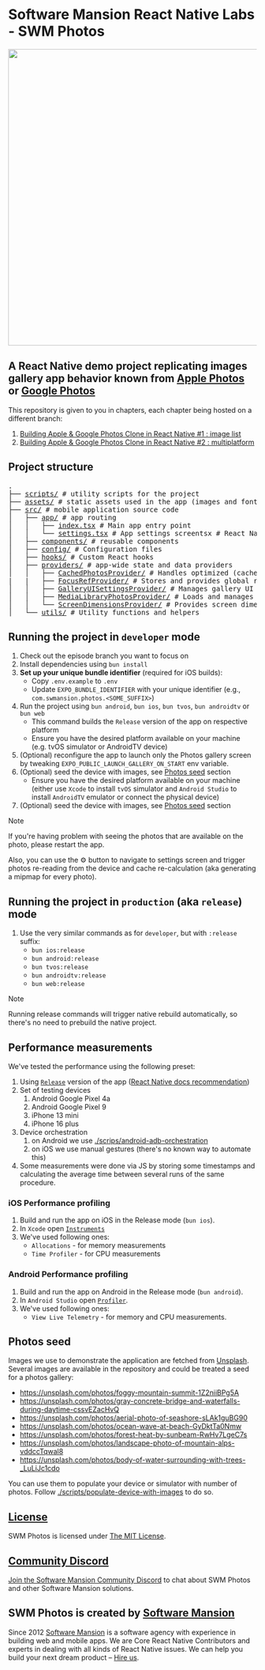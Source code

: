 # Software Mansion React Native Labs - SWM Photos

<div align="center">
  <img src="./assets/demos/episode-1-demo.gif" width="600" />
</div>

## A React Native demo project replicating images gallery app behavior known from [Apple Photos](https://apps.apple.com/us/app/photos/id1584215428) or [Google Photos](https://play.google.com/store/apps/details?id=com.google.android.apps.photos&pli=1)

This repository is given to you in chapters, each chapter being hosted on a different branch:

1. [Building Apple & Google Photos Clone in React Native #1 : image list](https://github.com/software-mansion-labs/swm-react-native-labs-swm-photos/tree/episode-1)
2. [Building Apple & Google Photos Clone in React Native #2 : multiplatform](https://github.com/software-mansion-labs/swm-react-native-labs-swm-photos/tree/episode-2)

## Project structure

<pre>
.
├── <a href="./scripts">scripts/</a> # utility scripts for the project
├── <a href="./assets">assets/</a> # static assets used in the app (images and fonts)
├── <a href="./src">src/</a> # mobile application source code
│   ├── <a href="./src/app">app/</a> # app routing
│   │   ├── <a href="./src/app/index.tsx">index.tsx</a> # Main app entry point
│   │   └── <a href="./src/app/settings.tsx">settings.tsx</a> # App settings screentsx</a> # React Native Image in ScrollView demo
│   ├── <a href="./src/components">components/</a> # reusable components
│   ├── <a href="./src/config">config/</a> # Configuration files
│   ├── <a href="./src/hooks">hooks/</a> # Custom React hooks
│   ├── <a href="./src/providers">providers/</a> # app-wide state and data providers
│   │   ├── <a href="./src/providers/CachedPhotosProvider">CachedPhotosProvider/</a> # Handles optimized (cached/resized) versions of photos for fast gallery rendering and efficient memory usage
|   |   ├── <a href="./src/providers/FocusRefProvider">FocusRefProvider/</a> # Stores and provides global references to React Native components, used mostly for focus management
│   │   ├── <a href="./src/providers/GalleryUISettingsProvider">GalleryUISettingsProvider/</a> # Manages gallery UI settings such as number of columns, image size, gaps, and offscreen rendering distance, persisting user preferences
│   │   ├── <a href="./src/providers/MediaLibraryPhotosProvider">MediaLibraryPhotosProvider/</a> # Loads and manages access to the device's photo library, including permissions and photo data
│   │   └── <a href="./src/providers/ScreenDimensionsProvider">ScreenDimensionsProvider/</a> # Provides screen dimensions and scaling information
│   └── <a href="./src/utils">utils/</a> # Utility functions and helpers
</pre>

## Running the project in `developer` mode

1. Check out the episode branch you want to focus on
2. Install dependencies using `bun install`
3. **Set up your unique bundle identifier** (required for iOS builds):
   - Copy `.env.example` to `.env`
   - Update `EXPO_BUNDLE_IDENTIFIER` with your unique identifier (e.g., `com.swmansion.photos.<SOME_SUFFIX>`)
4. Run the project using `bun android`, `bun ios`, `bun tvos`, `bun androidtv` or `bun web`
   - This command builds the `Release` version of the app on respective platform
   - Ensure you have the desired platform available on your machine (e.g. tvOS simulator or AndroidTV device)
5. (Optional) reconfigure the app to launch only the Photos gallery screen by tweaking `EXPO_PUBLIC_LAUNCH_GALLERY_ON_START` env variable.
6. (Optional) seed the device with images, see [Photos seed](#photos-seed) section
   - Ensure you have the desired platform available on your machine (either use `Xcode` to install `tvOS` simulator and `Android Studio` to install `AndroidTV` emulator or connect the physical device)
5. (Optional) seed the device with images, see [Photos seed](#photos-seed) section

> [!NOTE]
> If you're having problem with seeing the photos that are available on the photo, please restart the app.
>
> Also, you can use the ⚙️ button to navigate to settings screen and trigger photos re-reading from the device and cache re-calculation (aka generating a mipmap for every photo).

## Running the project in `production` (aka `release`) mode

1. Use the very similar commands as for `developer`, but with `:release` suffix:
   - `bun ios:release`
   - `bun android:release`
   - `bun tvos:release`
   - `bun androidtv:release`
   - `bun web:release`

> [!NOTE]
> Running release commands will trigger native rebuild automatically, so there's no need to prebuild the native project.

## Performance measurements

We've tested the performance using the following preset:

1. Using [`Release`](https://docs.expo.dev/guides/local-app-development/#local-app-compilation) version of the app ([React Native docs recommendation](https://reactnative.dev/docs/performance#running-in-development-mode-devtrue))
2. Set of testing devices
   1. Android Google Pixel 4a
   2. Android Google Pixel 9
   3. iPhone 13 mini
   4. iPhone 16 plus
3. Device orchestration
   1. on Android we use [./scrips/android-adb-orchestration](./scrits/android-adb-orchestration)
   2. on iOS we use manual gestures (there's no known way to automate this)
4. Some measurements were done via JS by storing some timestamps and calculating the average time between several runs of the same procedure.

### iOS Performance profiling

1. Build and run the app on iOS in the Release mode (`bun ios`).
2. In `Xcode` open [`Instruments`](https://developer.apple.com/tutorials/instruments)
3. We've used following ones:
   - `Allocations` - for memory measurements
   - `Time Profiler` - for CPU measurements

### Android Performance profiling

1. Build and run the app on Android in the Release mode (`bun android`).
2. In `Android Studio` open [`Profiler`](https://developer.android.com/studio/profile).
3. We've used following ones:
   - `View Live Telemetry` - for memory and CPU measurements.

## Photos seed

Images we use to demonstrate the application are fetched from [Unsplash](https://unsplash.com/).
Several images are available in the repository and could be treated a seed for a photos gallery:

- https://unsplash.com/photos/foggy-mountain-summit-1Z2niiBPg5A
- https://unsplash.com/photos/gray-concrete-bridge-and-waterfalls-during-daytime-cssvEZacHvQ
- https://unsplash.com/photos/aerial-photo-of-seashore-sLAk1guBG90
- https://unsplash.com/photos/ocean-wave-at-beach-GyDktTa0Nmw
- https://unsplash.com/photos/forest-heat-by-sunbeam-RwHv7LgeC7s
- https://unsplash.com/photos/landscape-photo-of-mountain-alps-vddccTqwal8
- https://unsplash.com/photos/body-of-water-surrounding-with-trees-_LuLiJc1cdo

You can use them to populate your device or simulator with number of photos.
Follow [./scripts/populate-device-with-images](./scripts/populate-device-with-images.ts) to do so.

## [License](LICENSE)

SWM Photos is licensed under [The MIT License](LICENSE).

## [Community Discord](https://discord.swmansion.com)

[Join the Software Mansion Community Discord](https://discord.swmansion.com) to chat about SWM Photos and other Software Mansion solutions.

## SWM Photos is created by [Software Mansion](https://swmansion.com)

Since 2012 [Software Mansion](https://swmansion.com) is a software agency with experience in building web and mobile apps. We are Core React Native Contributors and experts in dealing with all kinds of React Native issues. We can help you build your next dream product – [Hire us](https://swmansion.com/contact/projects?utm_source=swm_photos&utm_medium=readme).
